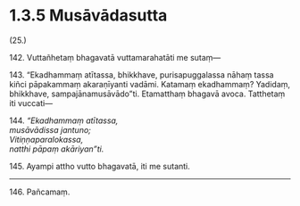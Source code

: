 # 1.3.5 Musāvādasutta

(25.)

142\. Vuttañhetaṃ bhagavatā vuttamarahatāti me sutaṃ—

143\. “Ekadhammaṃ atītassa, bhikkhave, purisapuggalassa nāhaṃ tassa kiñci pāpakammaṃ akaraṇīyanti vadāmi. Katamaṃ ekadhammaṃ? Yadidaṃ, bhikkhave, sampajānamusāvādo”ti. Etamatthaṃ bhagavā avoca. Tatthetaṃ iti vuccati—

144\. _“Ekadhammaṃ atītassa,_  
_musāvādissa jantuno;_  
_Vitiṇṇaparalokassa,_  
_natthi pāpaṃ akāriyan”ti._  

145\. Ayampi attho vutto bhagavatā, iti me sutanti.

---

146\. Pañcamaṃ.
